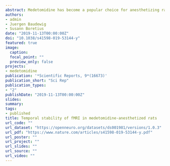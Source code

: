 ```yaml
---
abstract: Medetomidine has become a popular choice for anesthetizing rats during long-lasting sessions of blood-oxygen-level dependent (BOLD) functional magnetic resonance imaging (fMRI). Despite this, it has not yet been thoroughly established how commonly reported fMRI readouts evolve over several hours of medetomidine anesthesia and how they are affected by the precise timing, dose, and route of administration. We used four different protocols of medetomidine administration to anesthetize rats for up to six hours and repeatedly evaluated somatosensory stimulus-evoked BOLD responses and resting state functional connectivity. We found that the temporal evolution of fMRI readouts strongly depended on the method of administration. Intravenous administration of a medetomidine bolus (0.05 mg/kg), combined with a subsequent continuous infusion (0.1 mg/kg/h), led to temporally stable measures of stimulus-evoked activity and functional connectivity throughout the anesthesia. Deviating from the above protocol—by omitting the bolus, lowering the medetomidine dose, or using the subcutaneous route—compromised the stability of these measures in the initial two-hour period. We conclude that both an appropriate protocol of medetomidine administration and a suitable timing of fMRI experiments are crucial for obtaining consistent results. These factors should be considered for the design and interpretation of future rat fMRI studies.
authors:
- admin
- Juergen Baudewig
- Susann Boretius
date: "2019-11-13T00:00:00Z"
doi: "10.1038/s41598-019-53144-y"
featured: true
image:
  caption:
  focal_point: ""
  preview_only: false
projects:
- medetomidine
publication: '*Scientific Reports, 9*(16673)'
publication_short: "Sci Rep"
publication_types:
- "2"
publishDate: "2019-11-13T00:00:00Z"
slides:
summary:
tags:
- published
title: Temporal stability of fMRI in medetomidine-anesthetized rats
url_code: ""
url_dataset: "https://openneuro.org/datasets/ds001981/versions/1.0.3"
url_pdf: "https://www.nature.com/articles/s41598-019-53144-y.pdf"
url_poster: ""
url_project: ""
url_slides: ""
url_source: ""
url_video: ""
---
```

